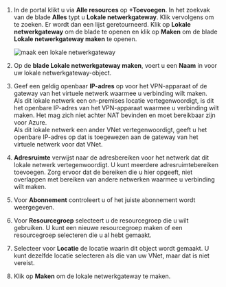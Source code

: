 1. In de portal klikt u via **Alle resources** op **+Toevoegen**. In het zoekvak van de blade **Alles** typt u **Lokale netwerkgateway**. Klik vervolgens om te zoeken. Er wordt dan een lijst geretourneerd. Klik op **Lokale netwerkgateway** om de blade te openen en klik op **Maken** om de blade **Lokale netwerkgateway maken** te openen.
   
    ![maak een lokale netwerkgateway](./media/vpn-gateway-add-lng-rm-portal-include/addlng250.png)
2. Op de **blade Lokale netwerkgateway maken**, voert u een **Naam** in voor uw lokale netwerkgateway-object.
3. Geef een geldig openbaar **IP-adres** op voor het VPN-apparaat of de gateway van het virtuele netwerk waarmee u verbinding wilt maken.<br>Als dit lokale netwerk een on-premises locatie vertegenwoordigt, is dit het openbare IP-adres van het VPN-apparaat waarmee u verbinding wilt maken. Het mag zich niet achter NAT bevinden en moet bereikbaar zijn voor Azure.<br>Als dit lokale netwerk een ander VNet vertegenwoordigt, geeft u het openbare IP-adres op dat is toegewezen aan de gateway van het virtuele netwerk voor dat VNet.<br>
4. **Adresruimte** verwijst naar de adresbereiken voor het netwerk dat dit lokale netwerk vertegenwoordigt. U kunt meerdere adresruimtebereiken toevoegen. Zorg ervoor dat de bereiken die u hier opgeeft, niet overlappen met bereiken van andere netwerken waarmee u verbinding wilt maken.
5. Voor **Abonnement** controleert u of het juiste abonnement wordt weergegeven.
6. Voor **Resourcegroep** selecteert u de resourcegroep die u wilt gebruiken. U kunt een nieuwe resourcegroep maken of een resourcegroep selecteren die u al hebt gemaakt.
7. Selecteer voor **Locatie** de locatie waarin dit object wordt gemaakt. U kunt dezelfde locatie selecteren als die van uw VNet, maar dat is niet vereist.
8. Klik op **Maken** om de lokale netwerkgateway te maken.



<!--HONumber=Nov16_HO2-->


